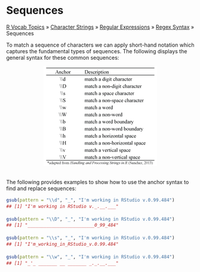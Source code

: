 # Sequences

[R Vocab Topics](index) &#187; [Character Strings](characters) &#187; [Regular Expressions](regex) &#187; [Regex Syntax](regex_syntax) &#187; Sequences

To match a sequence of characters we can apply short-hand notation which captures the fundamental types of sequences.  The following displays the general syntax for these common sequences:

<center>
<img src="images/anchor_sequence.png" alt="Anchor Sequences">
</center>     

<br>

The following provides examples to show how to use the anchor syntax to find and replace sequences:


```r
gsub(pattern = "\\d", "_", "I'm working in RStudio v.0.99.484")
## [1] "I'm working in RStudio v._.__.___"

gsub(pattern = "\\D", "_", "I'm working in RStudio v.0.99.484")
## [1] "_________________________0_99_484"

gsub(pattern = "\\s", "_", "I'm working in RStudio v.0.99.484")
## [1] "I'm_working_in_RStudio_v.0.99.484"

gsub(pattern = "\\w", "_", "I'm working in RStudio v.0.99.484")
## [1] "_'_ _______ __ _______ _._.__.___"
```

